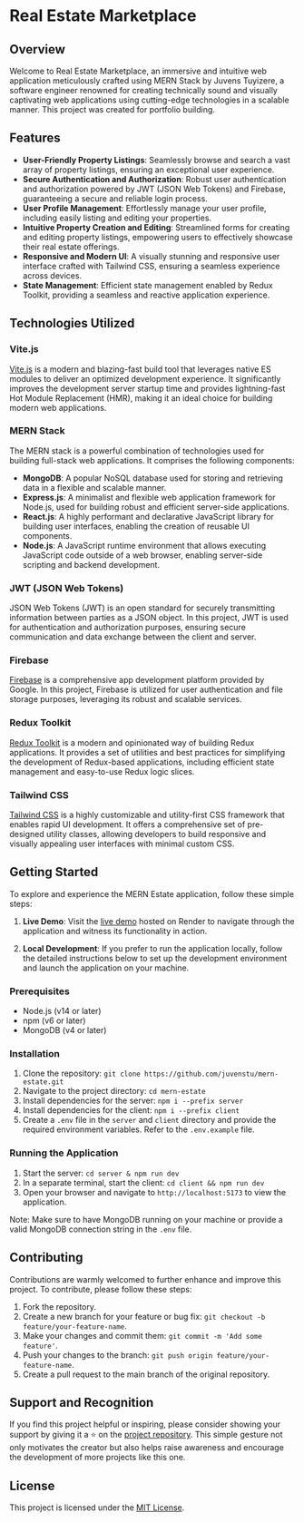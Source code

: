 # Real Estate Marketplace

## Overview

Welcome to Real Estate Marketplace, an immersive and intuitive web application meticulously crafted using MERN Stack by Juvens Tuyizere, a software engineer renowned for creating technically sound and visually captivating web applications using cutting-edge technologies in a scalable manner. This project was created for portfolio building.

## Features

- **User-Friendly Property Listings**: Seamlessly browse and search a vast array of property listings, ensuring an exceptional user experience.
- **Secure Authentication and Authorization**: Robust user authentication and authorization powered by JWT (JSON Web Tokens) and Firebase, guaranteeing a secure and reliable login process.
- **User Profile Management**: Effortlessly manage your user profile, including easily listing and editing your properties.
- **Intuitive Property Creation and Editing**: Streamlined forms for creating and editing property listings, empowering users to effectively showcase their real estate offerings.
- **Responsive and Modern UI**: A visually stunning and responsive user interface crafted with Tailwind CSS, ensuring a seamless experience across devices.
- **State Management**: Efficient state management enabled by Redux Toolkit, providing a seamless and reactive application experience.

## Technologies Utilized

### Vite.js

[Vite.js](https://vitejs.dev/) is a modern and blazing-fast build tool that leverages native ES modules to deliver an optimized development experience. It significantly improves the development server startup time and provides lightning-fast Hot Module Replacement (HMR), making it an ideal choice for building modern web applications.

### MERN Stack

The MERN stack is a powerful combination of technologies used for building full-stack web applications. It comprises the following components:

- **MongoDB**: A popular NoSQL database used for storing and retrieving data in a flexible and scalable manner.
- **Express.js**: A minimalist and flexible web application framework for Node.js, used for building robust and efficient server-side applications.
- **React.js**: A highly performant and declarative JavaScript library for building user interfaces, enabling the creation of reusable UI components.
- **Node.js**: A JavaScript runtime environment that allows executing JavaScript code outside of a web browser, enabling server-side scripting and backend development.

### JWT (JSON Web Tokens)

JSON Web Tokens (JWT) is an open standard for securely transmitting information between parties as a JSON object. In this project, JWT is used for authentication and authorization purposes, ensuring secure communication and data exchange between the client and server.

### Firebase

[Firebase](https://firebase.google.com/) is a comprehensive app development platform provided by Google. In this project, Firebase is utilized for user authentication and file storage purposes, leveraging its robust and scalable services.

### Redux Toolkit

[Redux Toolkit](https://redux-toolkit.js.org/) is a modern and opinionated way of building Redux applications. It provides a set of utilities and best practices for simplifying the development of Redux-based applications, including efficient state management and easy-to-use Redux logic slices.

### Tailwind CSS

[Tailwind CSS](https://tailwindcss.com/) is a highly customizable and utility-first CSS framework that enables rapid UI development. It offers a comprehensive set of pre-designed utility classes, allowing developers to build responsive and visually appealing user interfaces with minimal custom CSS.

## Getting Started

To explore and experience the MERN Estate application, follow these simple steps:

1. **Live Demo**: Visit the [live demo](https://mern-estate-8ks3.onrender.com) hosted on Render to navigate through the application and witness its functionality in action.

2. **Local Development**: If you prefer to run the application locally, follow the detailed instructions below to set up the development environment and launch the application on your machine.

### Prerequisites

- Node.js (v14 or later)
- npm (v6 or later)
- MongoDB (v4 or later)

### Installation

1. Clone the repository: `git clone https://github.com/juvenstu/mern-estate.git`
2. Navigate to the project directory: `cd mern-estate`
3. Install dependencies for the server: `npm i --prefix server`
4. Install dependencies for the client: `npm i --prefix client`
5. Create a `.env` file in the `server` and `client` directory and provide the required environment variables. Refer to the `.env.example` file.

### Running the Application

1. Start the server: `cd server & npm run dev`
2. In a separate terminal, start the client: `cd client && npm run dev`
3. Open your browser and navigate to `http://localhost:5173` to view the application.

Note: Make sure to have MongoDB running on your machine or provide a valid MongoDB connection string in the `.env` file.

## Contributing

Contributions are warmly welcomed to further enhance and improve this project. To contribute, please follow these steps:

1. Fork the repository.
2. Create a new branch for your feature or bug fix: `git checkout -b feature/your-feature-name`.
3. Make your changes and commit them: `git commit -m 'Add some feature'`.
4. Push your changes to the branch: `git push origin feature/your-feature-name`.
5. Create a pull request to the main branch of the original repository.

## Support and Recognition

If you find this project helpful or inspiring, please consider showing your support by giving it a ⭐️ on the [project repository](https://github.com/juvenstu/real-estate-marketplace). This simple gesture not only motivates the creator but also helps raise awareness and encourage the development of more projects like this one.

## License

This project is licensed under the [MIT License](LICENSE).

